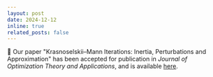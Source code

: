 ```yaml
---
layout: post
date: 2024-12-12
inline: true
related_posts: false
---
```


📝 Our paper "Krasnoselskii–Mann Iterations: Inertia, Perturbations and Approximation" has been accepted for publication in _Journal of Optimization Theory and Applications_, and is available [here](https://doi.org/10.1007/s10957-024-02600-5).  